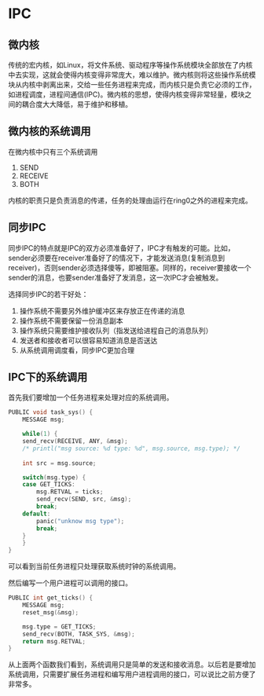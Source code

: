 # IPC

## 微内核

传统的宏内核，如Linux，将文件系统、驱动程序等操作系统模块全部放在了内核中去实现，这就会使得内核变得非常庞大，难以维护。微内核则将这些操作系统模块从内核中剥离出来，交给一些任务进程来完成，而内核只是负责它必须的工作，如进程调度，进程间通信(IPC)。微内核的思想，使得内核变得非常轻量，模块之间的耦合度大大降低，易于维护和移植。

## 微内核的系统调用

在微内核中只有三个系统调用

1. SEND
2. RECEIVE
3. BOTH

内核的职责只是负责消息的传递，任务的处理由运行在ring0之外的进程来完成。

## 同步IPC

同步IPC的特点就是IPC的双方必须准备好了，IPC才有触发的可能。比如，sender必须要在receiver准备好了的情况下，才能发送消息(复制消息到receiver)，否则sender必须选择傻等，即被阻塞。同样的，receiver要接收一个sender的消息，也要sender准备好了发消息，这一次IPC才会被触发。

选择同步IPC的若干好处：

1. 操作系统不需要另外维护缓冲区来存放正在传递的消息
2. 操作系统不需要保留一份消息副本
3. 操作系统只需要维护接收队列（指发送给进程自己的消息队列）
4. 发送者和接收者可以很容易知道消息是否送达
5. 从系统调用调度看，同步IPC更加合理

## IPC下的系统调用

首先我们要增加一个任务进程来处理对应的系统调用。

```C
PUBLIC void task_sys() {
    MESSAGE msg;

    while(1) {
	send_recv(RECEIVE, ANY, &msg);
	/* printl("msg source: %d type: %d", msg.source, msg.type); */
	
	int src = msg.source;

	switch(msg.type) {
	case GET_TICKS:
	    msg.RETVAL = ticks;
	    send_recv(SEND, src, &msg);
	    break;
	default:
	    panic("unknow msg type");
	    break;
	}
    }
}
```

可以看到当前任务进程只处理获取系统时钟的系统调用。

然后编写一个用户进程可以调用的接口。

```C
PUBLIC int get_ticks() {
    MESSAGE msg;
    reset_msg(&msg);

    msg.type = GET_TICKS;
    send_recv(BOTH, TASK_SYS, &msg);
    return msg.RETVAL;
}
```

从上面两个函数我们看到，系统调用只是简单的发送和接收消息。以后若是要增加系统调用，只需要扩展任务进程和编写用户进程调用的接口，可以说比之前方便了非常多。

